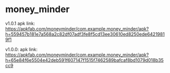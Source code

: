 # money_minder

v1.0.1 apk link: https://apkfab.com/moneyminder/com.example.money_minder/apk?h=559457b181e7a568a2c82df07adf3fe8f5cd13ee30610ed8250ede64219819f1

v1.0.0: apk link: https://apkfab.com/moneyminder/com.example.money_minder/apk?h=65e84f6e5504e42deb591f607147f1515f7462589bafcaf8bd1079d018b35cc9